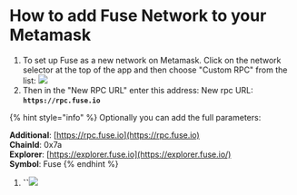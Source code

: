 # How to add Fuse Network to your Metamask

1. To set up Fuse as a new network on Metamask. Click on the network selector at the top of the app and then choose "Custom RPC" from the list:   ![](../../.gitbook/assets/etz1%20%281%29.png)  
2. Then in the "New RPC URL" enter this address: New rpc URL: **`https://rpc.fuse.io`**

{% hint style="info" %}
Optionally you can add the full parameters:

**Additional**: [https://rpc.fuse.io](https://rpc.fuse.io)  
**ChainId**: 0x7a  
**Explorer**: [https://explorer.fuse.io](https://explorer.fuse.io/)  
**Symbol**: Fuse
{% endhint %}

1. **\`\`**![](../../.gitbook/assets/ez2.png)


